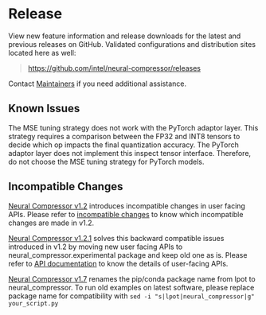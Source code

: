 Release
=======

View new feature information and release downloads for the latest and previous releases on GitHub. Validated configurations and distribution sites located here as well:

> <https://github.com/intel/neural-compressor/releases>

Contact [Maintainers](inc.maintainers@intel.com) if you need additional assistance.

## Known Issues

The MSE tuning strategy does not work with the PyTorch adaptor layer. This strategy requires a comparison between the FP32 and INT8 tensors to decide which op impacts the final quantization accuracy. The PyTorch adaptor layer does not implement this inspect tensor interface. Therefore, do not choose the MSE tuning strategy for PyTorch models.

## Incompatible Changes

[Neural Compressor v1.2](https://github.com/intel/neural-compressor/tree/v1.2) introduces incompatible changes in user facing APIs. Please refer to [incompatible changes](./docs/incompatible_changes.md) to know which incompatible changes are made in v1.2.

[Neural Compressor v1.2.1](https://github.com/intel/neural-compressor/tree/v1.2.1) solves this backward compatible issues introduced in v1.2 by moving new user facing APIs to neural_compressor.experimental package and keep old one as is. Please refer to [API documentation](/api-documentation/api-introduction.md) to know the details of user-facing APIs.

[Neural Compressor v1.7](https://github.com/intel/neural-compressor/tree/v1.7) renames the pip/conda package name from lpot to neural_compressor. To run old examples on latest software, please replace package name for compatibility with `sed -i "s|lpot|neural_compressor|g" your_script.py`
